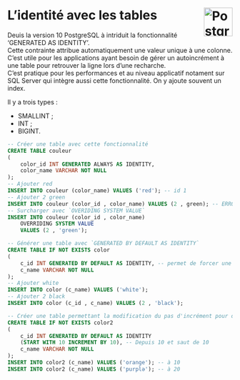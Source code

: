 # **L’identité avec les tables** <a href="../../"> <img src="https://upload.wikimedia.org/wikipedia/commons/2/29/Postgresql_elephant.svg" alt="PostgreSQL" title="PostgreSQL" align="right" height="64px"> </a>
Deuis la version 10 PostgreSQL à intriduit la fonctionnalité ‘GENERATED AS IDENTITY’.  
Cette contrainte attribue automatiquement une valeur unique à une colonne.  
C’est utile pour les applications ayant besoin de gérer un autoincrément à une table pour retrouver la ligne lors d’une recharche.  
C’est pratique pour les performances et au niveau applicatif notament sur SQL Server qui intègre aussi cette fonctionnalité. On y ajoute souvent un index.  

Il y a trois types :
* SMALLINT ;
* INT ;
* BIGINT.
```sql
-- Créer une table avec cette fonctionnalité
CREATE TABLE couleur
(
	color_id INT GENERATED ALWAYS AS IDENTITY,
	color_name VARCHAR NOT NULL
);
-- Ajouter red
INSERT INTO couleur (color_name) VALUES ('red'); -- id 1
-- Ajouter 2 green
INSERT INTO couleur (color_id , color_name) VALUES (2 , green); -- ERROR:  La colonne « color_id » est une colonne d'identité définie comme GENERATED ALWAYS.ne peut pas insérer une valeur pas par défaut dans la colonne « color_id » 
-- Surcharger avec `OVERIDING SYSTEM VALUE`
INSERT INTO couleur (color_id , color_name)
	OVERRIDING SYSTEM VALUE
	VALUES (2 , 'green');

-- Générer une table avec `GENERATED BY DEFAULT AS IDENTITY`
CREATE TABLE IF NOT EXISTS color
(
	c_id INT GENERATED BY DEFAULT AS IDENTITY, -- permet de forcer une valeur
	c_name VARCHAR NOT NULL
);
-- Ajouter white
INSERT INTO color (c_name) VALUES ('white');
-- Ajouter 2 black
INSERT INTO color (c_id , c_name) VALUES (2 , 'black');

-- Créer une table permettant la modification du pas d'incrément pour démarrer à 10
CREATE TABLE IF NOT EXISTS color2
(
	c_id INT GENERATED BY DEFAULT AS IDENTITY
	(START WITH 10 INCREMENT BY 10), -- Depuis 10 et saut de 10
	c_name VARCHAR NOT NULL
);
INSERT INTO color2 (c_name) VALUES ('orange'); -- à 10
INSERT INTO color2 (c_name) VALUES ('purplə'); -- à 20
```